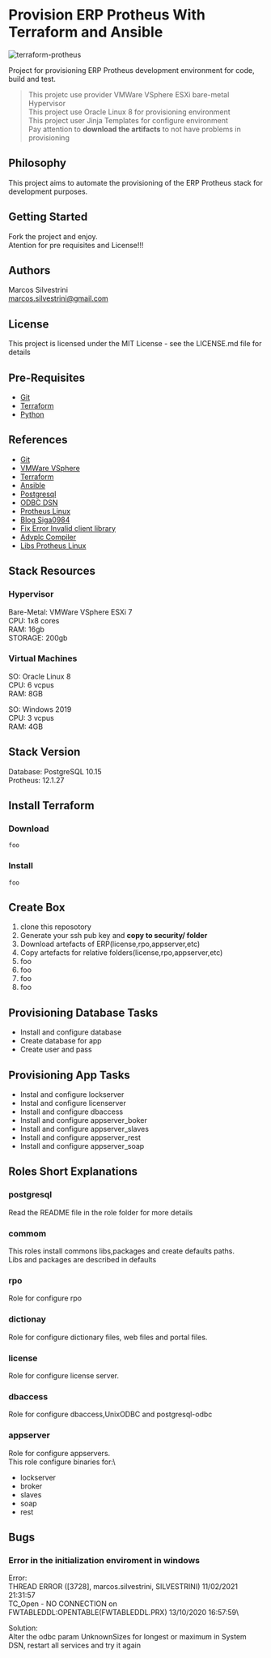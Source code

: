 # Provision ERP Protheus With Terraform and Ansible

![terraform-protheus](https://user-images.githubusercontent.com/62715900/108439048-4913dd00-722f-11eb-81a3-08a274e1c489.png)

Project for provisioning ERP Protheus development environment for code, build and test.
>This projetc use provider VMWare VSphere ESXi bare-metal Hypervisor \
>This project use Oracle Linux 8 for provisioning environment \
>This project user Jinja Templates for configure environment \
>Pay attention to **download the artifacts** to not have problems in provisioning

## Philosophy

This project aims to automate the provisioning of the ERP Protheus stack for development purposes.

## Getting Started

Fork the project and enjoy.\
Atention for pre requisites and License!!!

## Authors

Marcos Silvestrini\
marcos.silvestrini@gmail.com

## License

This project is licensed under the MIT License - see the LICENSE.md file for details

## Pre-Requisites

- [Git](https://git-scm.com/doc)
- [Terraform](https://www.terraform.io/downloads.html)
- [Python](https://www.python.org/doc/)

## References

- [Git](https://git-scm.com/doc)
- [VMWare VSphere](https://www.vmware.com/products/vsphere-hypervisor.html)
- [Terraform](https://www.terraform.io/)
- [Ansible](https://docs.ansible.com/ansible/2.5/modules/list_of_all_modules.html)
- [Postgresql](https://www.postgresql.org/download/linux/redhat/)
- [ODBC DSN](https://tdn.totvs.com/display/tec/DBAccess+-+Como+criar+uma+fonte+de+dados+para+uso+com+PostgreSQL)
- [Protheus Linux](https://tdn.totvs.com/pages/releaseview.action?pageId=515672176)
- [Blog Siga0984](https://siga0984.wordpress.com/2016/07/12/protheus-no-linux-parte-02)
- [Fix Error Invalid client library](https://tdn.totvs.com/display/tec/Melhoria+-+Suporte+ao+psqlODBC+09.01.0100)
- [Advplc Compiler](https://code.engpro.totvs.com.br/marcos.silvestrini/advplc-apply-patch)
- [Libs Protheus Linux](https://tdn.totvs.com/display/tec/Application+Server+-+Linux+packages)

## Stack Resources

### Hypervisor

Bare-Metal: VMWare VSphere ESXi 7\
CPU: 1x8 cores\
RAM: 16gb\
STORAGE: 200gb

### Virtual Machines

SO: Oracle Linux 8\
CPU: 6 vcpus\
RAM: 8GB

SO: Windows 2019\
CPU: 3 vcpus\
RAM: 4GB

## Stack Version

Database: PostgreSQL 10.15\
Protheus: 12.1.27

## Install Terraform

### Download

```linux
foo
```

### Install

```linux
foo
```

## Create Box

1. clone this reposotory
2. Generate your ssh pub key and **copy to security/ folder**
3. Download artefacts of ERP(license,rpo,appserver,etc)
4. Copy artefacts for relative folders(license,rpo,appserver,etc)
5. foo
6. foo
7. foo
8. foo

## Provisioning Database Tasks

- Install and configure database
- Create database for app
- Create user and pass

## Provisioning App Tasks

- Instal and configure lockserver
- Instal and configure licenserver
- Install and configure dbaccess
- Install and configure appserver_boker
- Install and configure appserver_slaves
- Install and configure appserver_rest
- Install and configure appserver_soap

## Roles Short Explanations

### postgresql

Read the README file in the role folder for more details

### commom

This roles install commons libs,packages and create defaults paths.\
Libs and packages are described in defaults

### rpo

Role for configure rpo

### dictionay

Role for configure dictionary files, web files and portal files.

### license

Role for configure license server.

### dbaccess

Role for configure dbaccess,UnixODBC and postgresql-odbc

### appserver

Role for configure appservers.\
This role configure binaries for:\

- lockserver
- broker
- slaves
- soap
- rest


## Bugs

### Error in the  initialization enviroment in windows

Error:\
THREAD ERROR ([3728], marcos.silvestrini, SILVESTRINI)   11/02/2021   21:31:57\
TC_Open - NO CONNECTION on FWTABLEDDL:OPENTABLE(FWTABLEDDL.PRX) 13/10/2020 16:57:59\

Solution:\
Alter the odbc param UnknownSizes for longest or maximum in System DSN, restart all services and try it again
